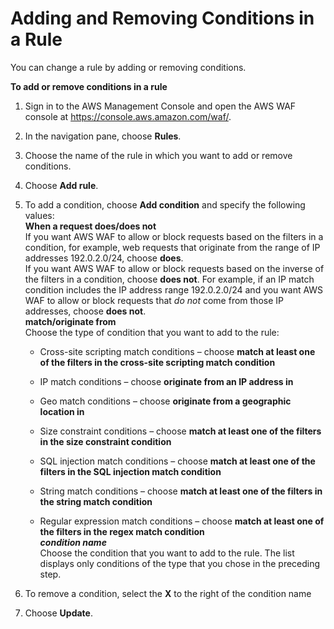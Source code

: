 # Adding and Removing Conditions in a Rule<a name="web-acl-rules-editing"></a>

You can change a rule by adding or removing conditions\. 

**To add or remove conditions in a rule**

1. Sign in to the AWS Management Console and open the AWS WAF console at [https://console\.aws\.amazon\.com/waf/](https://console.aws.amazon.com/waf/)\. 

1. In the navigation pane, choose **Rules**\.

1. Choose the name of the rule in which you want to add or remove conditions\.

1. Choose **Add rule**\.

1. To add a condition, choose **Add condition** and specify the following values:  
**When a request does/does not**  
If you want AWS WAF to allow or block requests based on the filters in a condition, for example, web requests that originate from the range of IP addresses 192\.0\.2\.0/24, choose **does**\.  
If you want AWS WAF to allow or block requests based on the inverse of the filters in a condition, choose **does not**\. For example, if an IP match condition includes the IP address range 192\.0\.2\.0/24 and you want AWS WAF to allow or block requests that *do not* come from those IP addresses, choose **does not**\.  
**match/originate from**  
Choose the type of condition that you want to add to the rule:  

   + Cross\-site scripting match conditions – choose **match at least one of the filters in the cross\-site scripting match condition**

   + IP match conditions – choose **originate from an IP address in**

   + Geo match conditions – choose **originate from a geographic location in**

   + Size constraint conditions – choose **match at least one of the filters in the size constraint condition**

   + SQL injection match conditions – choose **match at least one of the filters in the SQL injection match condition**

   + String match conditions – choose **match at least one of the filters in the string match condition**

   + Regular expression match conditions – choose **match at least one of the filters in the regex match condition**  
***condition name***  
Choose the condition that you want to add to the rule\. The list displays only conditions of the type that you chose in the preceding step\.

1. To remove a condition, select the **X** to the right of the condition name

1. Choose **Update**\.